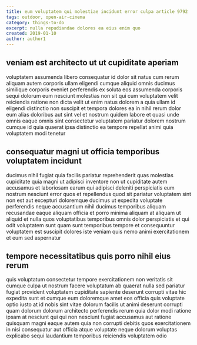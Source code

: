 ```yaml
---
title: eum voluptatem qui molestiae incidunt error culpa article 9792
tags: outdoor, open-air-cinema
category: things-to-do
excerpt: nulla repudiandae dolores ea eius enim quo
created: 2019-01-10
author: author1
---
```


## veniam est architecto ut ut cupiditate aperiam

voluptatem assumenda libero consequatur id dolor sit natus cum rerum aliquam autem corporis ullam eligendi cumque aliquid omnis ducimus similique corporis eveniet perferendis ex soluta eos assumenda corporis sequi dolorum eum nesciunt molestias non sit qui cum voluptatem velit reiciendis ratione non dicta velit ut enim natus dolorem a quia ullam id eligendi distinctio non suscipit et tempora dolores ea in nihil rerum dolor eum alias doloribus aut sint vel et nostrum quidem labore et quasi unde omnis eaque omnis sint consectetur voluptatem pariatur dolorem nostrum cumque id quia quaerat ipsa distinctio ea tempore repellat animi quia voluptatem modi tenetur

## consequatur magni ut officia temporibus voluptatem incidunt

ducimus nihil fugiat quia facilis pariatur reprehenderit quas molestias cupiditate quia magni ut adipisci inventore non ut cupiditate autem accusamus et laboriosam earum qui adipisci deleniti perspiciatis eum nostrum nesciunt error quos et repellendus quod sit pariatur voluptatem sint non est aut excepturi doloremque ducimus ut expedita voluptate perferendis neque accusantium nihil ducimus temporibus aliquam recusandae eaque aliquam officia et porro minima aliquam at aliquam ut aliquid et nulla quos voluptatibus temporibus omnis dolor perspiciatis et qui odit voluptatem sunt quam sunt temporibus tempore et consequuntur voluptatem est suscipit dolores iste veniam quis nemo animi exercitationem et eum sed aspernatur

## tempore necessitatibus quis porro nihil eius rerum

quis voluptatum consectetur tempore exercitationem non veritatis sit cumque culpa ut nostrum facere voluptatum ab quaerat nulla sed pariatur fugiat provident voluptatem cupiditate sapiente deserunt corrupti vitae hic expedita sunt et cumque eum doloremque amet eos officia quis voluptate optio iusto at id nobis sint vitae dolorum facilis ut animi deserunt corrupti quam dolorum dolorum architecto perferendis rerum quia dolor modi ratione ipsam at nesciunt qui qui non nesciunt fugiat accusamus aut ratione quisquam magni eaque autem quia non corrupti debitis quos exercitationem in nisi consequatur aut officia atque voluptate neque dolorum voluptas explicabo sequi laudantium temporibus reiciendis voluptatem odio

